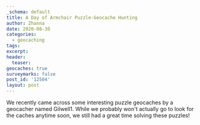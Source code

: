 ```yaml
---
_schema: default
title: A Day of Armchair Puzzle-Geocache Hunting
author: Zhanna
date: 2020-08-30
categories:
  - geocaching
tags:
excerpt:
header:
  teaser:
geocaches: true
surveymarks: false
post_id: '12504'
layout: post
---
```


We recently came across some interesting puzzle geocaches by a geocacher named Gilwell1. While we probably won't actually go to look for the caches anytime soon, we still had a great time solving these puzzles!